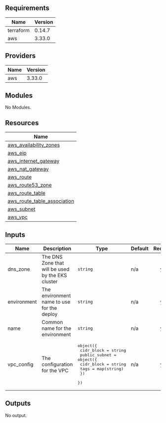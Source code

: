 ## Requirements

| Name | Version |
|------|---------|
| terraform | 0.14.7 |
| aws | 3.33.0 |

## Providers

| Name | Version |
|------|---------|
| aws | 3.33.0 |

## Modules

No Modules.

## Resources

| Name |
|------|
| [aws_availability_zones](https://registry.terraform.io/providers/hashicorp/aws/3.33.0/docs/data-sources/availability_zones) |
| [aws_eip](https://registry.terraform.io/providers/hashicorp/aws/3.33.0/docs/resources/eip) |
| [aws_internet_gateway](https://registry.terraform.io/providers/hashicorp/aws/3.33.0/docs/resources/internet_gateway) |
| [aws_nat_gateway](https://registry.terraform.io/providers/hashicorp/aws/3.33.0/docs/resources/nat_gateway) |
| [aws_route](https://registry.terraform.io/providers/hashicorp/aws/3.33.0/docs/resources/route) |
| [aws_route53_zone](https://registry.terraform.io/providers/hashicorp/aws/3.33.0/docs/resources/route53_zone) |
| [aws_route_table](https://registry.terraform.io/providers/hashicorp/aws/3.33.0/docs/resources/route_table) |
| [aws_route_table_association](https://registry.terraform.io/providers/hashicorp/aws/3.33.0/docs/resources/route_table_association) |
| [aws_subnet](https://registry.terraform.io/providers/hashicorp/aws/3.33.0/docs/resources/subnet) |
| [aws_vpc](https://registry.terraform.io/providers/hashicorp/aws/3.33.0/docs/resources/vpc) |

## Inputs

| Name | Description | Type | Default | Required |
|------|-------------|------|---------|:--------:|
| dns\_zone | The DNS Zone that will be used by the EKS cluster | `string` | n/a | yes |
| environment | The environment name to use for the deploy | `string` | n/a | yes |
| name | Common name for the environment | `string` | n/a | yes |
| vpc\_config | The configuration for the VPC | <pre>object({<br>    cidr_block = string<br>    public_subnet = object({<br>      cidr_block = string<br>      tags       = map(string)<br>    })<br>  })</pre> | n/a | yes |

## Outputs

No output.
